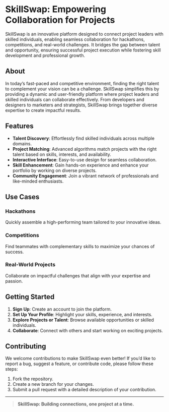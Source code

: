 # SkillSwap: Empowering Collaboration for Projects

SkillSwap is an innovative platform designed to connect project leaders with skilled individuals, enabling seamless collaboration for hackathons, competitions, and real-world challenges. It bridges the gap between talent and opportunity, ensuring successful project execution while fostering skill development and professional growth.

## About
In today’s fast-paced and competitive environment, finding the right talent to complement your vision can be a challenge. SkillSwap simplifies this by providing a dynamic and user-friendly platform where project leaders and skilled individuals can collaborate effectively. From developers and designers to marketers and strategists, SkillSwap brings together diverse expertise to create impactful results.

## Features
- **Talent Discovery**: Effortlessly find skilled individuals across multiple domains.
- **Project Matching**: Advanced algorithms match projects with the right talent based on skills, interests, and availability.
- **Interactive Interface**: Easy-to-use design for seamless collaboration.
- **Skill Enhancement**: Gain hands-on experience and enhance your portfolio by working on diverse projects.
- **Community Engagement**: Join a vibrant network of professionals and like-minded enthusiasts.

## Use Cases
### Hackathons
Quickly assemble a high-performing team tailored to your innovative ideas.

### Competitions
Find teammates with complementary skills to maximize your chances of success.

### Real-World Projects
Collaborate on impactful challenges that align with your expertise and passion.

## Getting Started
1. **Sign Up**: Create an account to join the platform.
2. **Set Up Your Profile**: Highlight your skills, experience, and interests.
3. **Explore Projects or Talent**: Browse available opportunities or skilled individuals.
4. **Collaborate**: Connect with others and start working on exciting projects.

## Contributing
We welcome contributions to make SkillSwap even better! If you’d like to report a bug, suggest a feature, or contribute code, please follow these steps:
1. Fork the repository.
2. Create a new branch for your changes.
3. Submit a pull request with a detailed description of your contribution.
---

> **SkillSwap: Building connections, one project at a time.**

